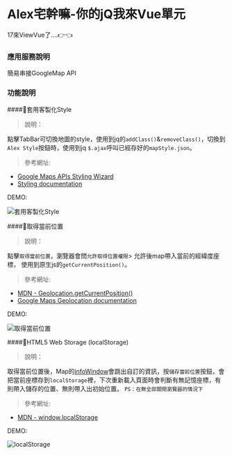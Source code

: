 # Alex宅幹嘛-你的jQ我來Vue單元

17來ViewVue了....👉👈


### 應用服務說明
簡易串接GoogleMap API

### 功能說明
####🔸套用客製化Style
>說明：

點擊TabBar可切換地圖的style，使用到jq的`addClass()`&`removeClass()`，切換到`Alex Style`按鈕時，使用到jq `$.ajax`呼叫已經存好的`mapStyle.json`。

>參考網址:
- [Google Maps APIs Styling Wizard](https://mapstyle.withgoogle.com/)
- [Styling documentation](https://developers.google.com/maps/documentation/javascript/styling)

DEMO:

![套用客製化Style](https://github.com/tinatyc/UrJqLetMeVue_GoogleMap/blob/master/gif/style.gif?raw=true "套用客製化Style")

####🔸取得當前位置
>說明：

點擊`取得當前位置`，瀏覽器會問`允許取得位置權限`> 允許後map帶入當前的經緯度座標，
使用到原生js的`getCurrentPosition()`。

>參考網址:
- [MDN - Geolocation.getCurrentPosition()](https://developer.mozilla.org/zh-TW/docs/Web/API/Geolocation/getCurrentPosition)
- [Google Maps Geolocation documentation](https://developers.google.com/maps/documentation/javascript/examples/map-geolocation)

DEMO:

![取得當前位置](https://github.com/tinatyc/UrJqLetMeVue_GoogleMap/blob/master/gif/currentPosition.gif?raw=true "取得當前位置")

####🔸HTML5 Web Storage (localStorage)
>說明：

取得當前位置後，Map的[infoWindow](https://developers.google.com/maps/documentation/javascript/examples/infowindow-simple?hl=zh-tw)會跳出自訂的資訊，按`儲存當前位置`按鈕，會把當前座標存到`localStorage`裡，下次重新載入頁面時會判斷有無記憶座標，有則帶入儲存的位置、無則帶入出初始位置。
`PS：在無全部關閉瀏覽器的情況下`

>參考網址:
- [MDN - window.localStorage](https://developer.mozilla.org/en-US/docs/Web/API/Window/localStorage)

DEMO:

![localStorage](https://github.com/tinatyc/UrJqLetMeVue_GoogleMap/blob/master/gif/currentPosition.gif?raw=true "localStorage")
